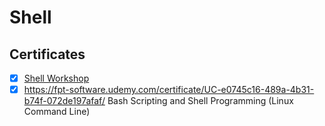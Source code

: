 # Shell
## Certificates
- [x] [Shell Workshop](https://classroom.udacity.com/courses/ud206)
- [x] https://fpt-software.udemy.com/certificate/UC-e0745c16-489a-4b31-b74f-072de197afaf/  Bash Scripting and Shell Programming (Linux Command Line) 
